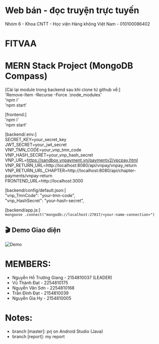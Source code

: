 # Web bán - đọc truyện trực tuyến
Nhóm 6 - Khoa CNTT - Học viện Hàng không Việt Nam - 010100086402
# FITVAA  
# MERN Stack Project (MongoDB Compass)
[Cài lại module trong backend sau khi clone từ github về:]  
'Remove-Item -Recurse -Force .\node_modules'  
'npm i'  
'npm start'  

[frontend:]  
'npm i'  
'npm start'  
  
[backend/.env:]   
SECRET_KEY=your_secret_key  
JWT_SECRET=your_jwt_secret  
VNP_TMN_CODE=your_vnp_tmn_code  
VNP_HASH_SECRET=your_vnp_hash_secret  
VNP_URL=https://sandbox.vnpayment.vn/paymentv2/vpcpay.html  
VNP_RETURN_URL=http://localhost:8080/api/vnpay/vnpay_return  
VNP_RETURN_URL_CHAPTER=http://localhost:8080/api/chapter-payments/vnpay-return  
FRONTEND_URL=http://localhost:3000  
  
[backend/config/default.json:]  
  "vnp_TmnCode": "your-tmn-code",  
  "vnp_HashSecret": "your-hash-secret",  

[backend/app.js:]  
`mongoose .connect("mongodb://localhost:27017/<your-name-connection>")`  
  
## 🎬 Demo Giao diện
![Demo](demo.gif)

# MEMBERS:
- Nguyễn Hồ Trường Giang - 2154810037 (LEADER)  
- Vũ Thành Đạt - 2254810175  
- Nguyễn Văn Sơn - 2254810168  
- Trần Đình Đạt - 2154810039  
- Nguyễn Gia Hy - 2154810005

# Notes:
- branch [master]: prj on Android Studio (Java)  
- branch [report]: my report
